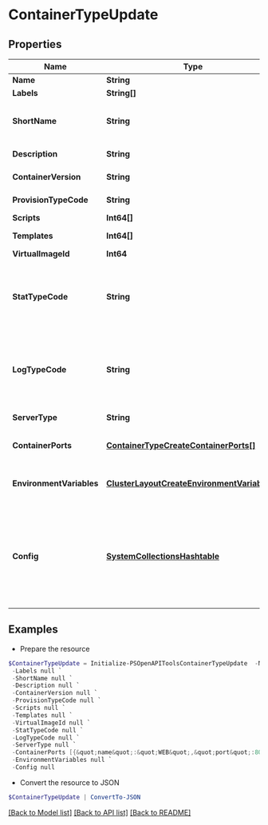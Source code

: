 # ContainerTypeUpdate
## Properties

Name | Type | Description | Notes
------------ | ------------- | ------------- | -------------
**Name** | **String** | Node type name | [optional] 
**Labels** | **String[]** |  | [optional] 
**ShortName** | **String** | The short name is a name with no spaces used for display in your container list. | [optional] 
**Description** | **String** | Node type description | [optional] 
**ContainerVersion** | **String** | Version of the node type | [optional] 
**ProvisionTypeCode** | **String** | Provision type code, eg. &#x60;amazon&#x60;, etc. | [optional] 
**Scripts** | **Int64[]** | Array of script IDs. | [optional] 
**Templates** | **Int64[]** | Array of file template IDs. | [optional] 
**VirtualImageId** | **Int64** | Virtual image ID | [optional] 
**StatTypeCode** | **String** | Stat type code.  Varies with node type, see Provision Types (customOptionTypes) for allowed values within selected type. | [optional] 
**LogTypeCode** | **String** | Log type code.  Varies with node type, see Provision Types (customOptionTypes) for allowed values within selected type. | [optional] 
**ServerType** | **String** | Server type.  Always pass &quot;&quot;vm&quot;&quot;. | [optional] 
**ContainerPorts** | [**ContainerTypeCreateContainerPorts[]**](ContainerTypeCreateContainerPorts.md) | List of exposed port definitions in the format NAME&#x3D;PORT|PROTOCOL | [optional] 
**EnvironmentVariables** | [**ClusterLayoutCreateEnvironmentVariables[]**](ClusterLayoutCreateEnvironmentVariables.md) | The environmentVariables parameter is array of env objects. | [optional] 
**Config** | [**SystemCollectionsHashtable**](.md) | Config object varies with node type.  If using docker, scvmm, ARM, hyperv, or cloudformation, look up provision type details (customOptionTypes) for information. | [optional] 

## Examples

- Prepare the resource
```powershell
$ContainerTypeUpdate = Initialize-PSOpenAPIToolsContainerTypeUpdate  -Name null `
 -Labels null `
 -ShortName null `
 -Description null `
 -ContainerVersion null `
 -ProvisionTypeCode null `
 -Scripts null `
 -Templates null `
 -VirtualImageId null `
 -StatTypeCode null `
 -LogTypeCode null `
 -ServerType null `
 -ContainerPorts [{&quot;name&quot;:&quot;WEB&quot;,&quot;port&quot;:80,&quot;loadBalanceProtocol&quot;:&quot;HTTP&quot;},{&quot;name&quot;:&quot;SECURE&quot;,&quot;port&quot;:443,&quot;loadBalanceProtocol&quot;:&quot;HTTPS&quot;}] `
 -EnvironmentVariables null `
 -Config null
```

- Convert the resource to JSON
```powershell
$ContainerTypeUpdate | ConvertTo-JSON
```

[[Back to Model list]](../README.md#documentation-for-models) [[Back to API list]](../README.md#documentation-for-api-endpoints) [[Back to README]](../README.md)

